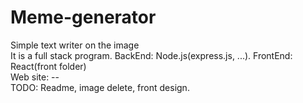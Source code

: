 # Meme-generator
Simple text writer on the image<br>
It is a full stack program. BackEnd: Node.js(express.js, ...). FrontEnd: React(front folder)<br>
Web site: -- <br>
TODO: 
Readme, image delete, front design.
